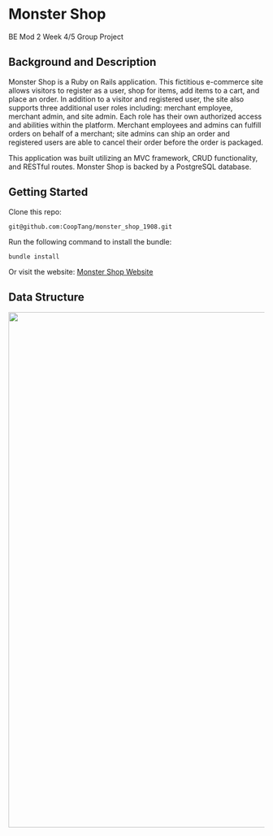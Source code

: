 # Monster Shop
BE Mod 2 Week 4/5 Group Project

## Background and Description

Monster Shop is a Ruby on Rails application. This fictitious e-commerce site allows visitors to register as a user, shop for items, add items to a cart, and place an order. In addition to a visitor and registered user, the site also supports three additional user roles including: merchant employee, merchant admin, and site admin. Each role has their own authorized access and abilities within the platform. Merchant employees and admins can fulfill orders on behalf of a merchant; site admins can ship an order and registered users are able to cancel their order before the order is packaged.

This application was built utilizing an MVC framework, CRUD functionality, and RESTful routes. Monster Shop is backed by a PostgreSQL database.

## Getting Started
Clone this repo:
```
git@github.com:CoopTang/monster_shop_1908.git
```
Run the following command to install the bundle:
```
bundle install
```
Or visit the website:
[Monster Shop Website](https://intense-badlands-94881.herokuapp.com/)

## Data Structure

<img width="1015" src="https://i.imgur.com/h9EFGat.png">
